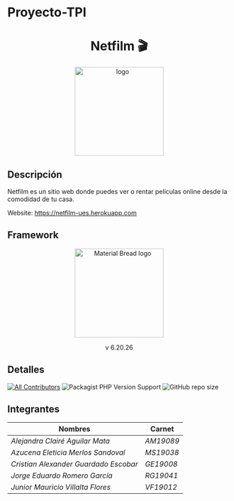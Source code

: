 # Proyecto-TPI

<h1 align="center"> Netfilm 🎬</h1>
  
<p align="center">
  <img width="200" src="https://www.linkpicture.com/q/netfilm-150.png" alt="logo">
</p>

  
## Descripción
  
Netfilm es un sitio web donde puedes ver o rentar películas online desde la comodidad de tu casa.
  
Website: https://netfilm-ues.herokuapp.com

## Framework
<p align="center">
  <img width="200" src="https://img.shields.io/badge/Laravel-FF2D20?style=for-the-badge&logo=laravel&logoColor=white" alt="Material Bread logo">
</p>
<p align="center">
  v 6.20.26
</p>

## Detalles
  
[![All Contributors](https://img.shields.io/badge/all_contributors-5-green.svg?style=flat-square)](#contributors-)
<img alt="Packagist PHP Version Support" src="https://img.shields.io/packagist/php-v/jr-villalta/Proyecto-TPI?style=flat-square">
<img alt="GitHub repo size" src="https://img.shields.io/github/repo-size/jr-villalta/Proyecto-TPI?style=flat-square">

## Integrantes

| Nombres                                 | Carnet      |
|-----------------------------------------|-------------|
| _*Alejandra Clairé Aguilar Mata*_       | _*AM19089*_ |
| _*Azucena Eleticia Merlos Sandoval*_    | _*MS19038*_ |
| _*Cristian Alexander Guardado Escobar*_ | _*GE19008*_ |
| _*Jorge Eduardo Romero García*_         | _*RG19041*_ |
| _*Junior Mauricio Villalta Flores*_     | _*VF19012*_ |
